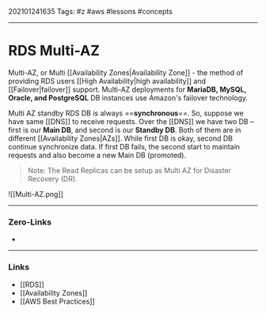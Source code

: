 202101241635 
Tags: #z #aws #lessons #concepts

---
# RDS Multi-AZ

Multi-AZ, or Multi [[Availability Zones|Availability Zone]] - the method of providing RDS users [[High Availability|high availability]] and [[Failover|failover]] support. Multi-AZ deployments for **MariaDB, MySQL, Oracle, and PostgreSQL** DB instances use Amazon's failover technology.

Multi AZ standby RDS DB is always ==**synchronous**==. So, suppose we have same [[DNS]] to receive requests. Over the [[DNS]] we have two DB – first is our **Main DB**, and second is our **Standby DB**. Both of them are in different [[Availability Zones|AZs]]. While first DB is okay, second DB continue synchronize data. If first DB fails, the second start to maintain requests and also become a new Main DB (promoted). 

> Note: The Read Replicas can be setup as Multi AZ for Disaster Recovery (DR).

![[Multi-AZ.png]]

---
### Zero-Links
- 
---
### Links
- [[RDS]]
- [[Availability Zones]]
- [[AWS Best Practices]]